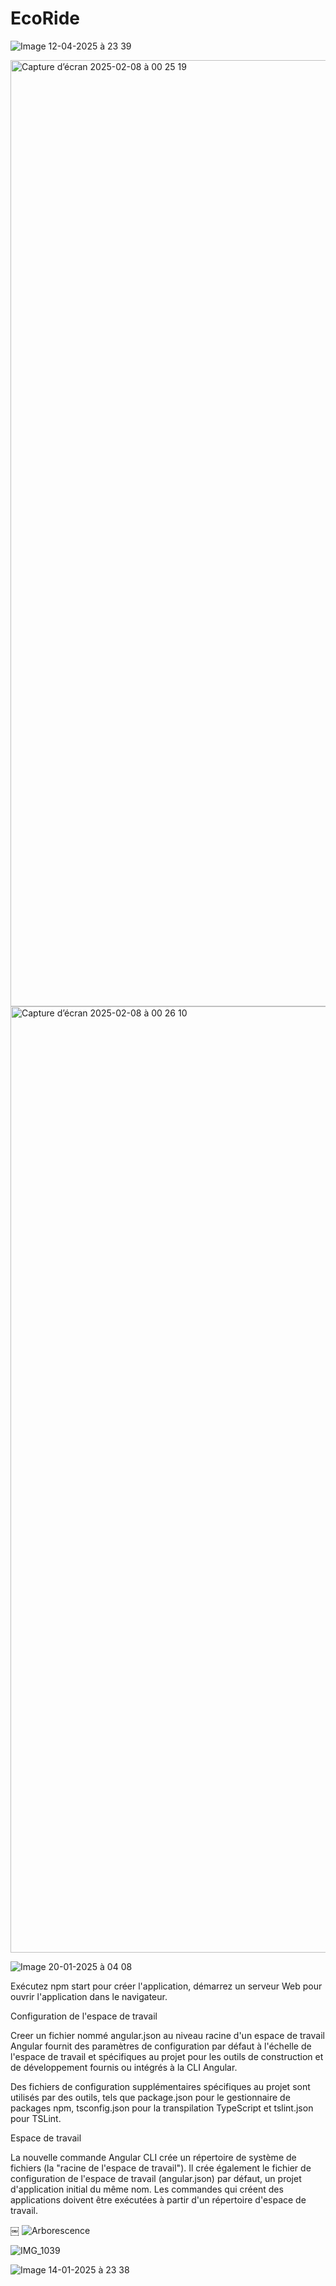 # EcoRide

![Image 12-04-2025 à 23 39](https://github.com/user-attachments/assets/60ba5f33-82ad-4d73-851d-989f4d2241a9)





<img width="1514" alt="Capture d’écran 2025-02-08 à 00 25 19" src="https://github.com/user-attachments/assets/ed705810-27b9-47fa-8a84-bea1d4e3aa36" />



<img width="1514" alt="Capture d’écran 2025-02-08 à 00 26 10" src="https://github.com/user-attachments/assets/a20796e1-91e0-4fd6-b202-df9c983a6473" />









![Image 20-01-2025 à 04 08](https://github.com/user-attachments/assets/20cdcb0d-a761-46f4-ba70-f7daa350044f)



Exécutez  npm start pour créer l'application, démarrez un serveur Web pour ouvrir l'application dans le navigateur.

Configuration de l'espace de travail

Creer un fichier nommé angular.json au niveau racine d'un espace de travail Angular fournit des paramètres de configuration par défaut à l'échelle de l'espace de travail et spécifiques au projet pour les outils de construction et de développement fournis ou intégrés à la CLI Angular.

Des fichiers de configuration supplémentaires spécifiques au projet sont utilisés par des outils, tels que package.json pour le gestionnaire de packages npm, tsconfig.json pour la transpilation TypeScript et tslint.json pour TSLint. 


Espace de travail

La nouvelle commande Angular CLI crée un répertoire de système de fichiers (la "racine de l'espace de travail"). Il crée également le fichier de configuration de l'espace de travail (angular.json)  par défaut, un projet d'application initial du même nom.
Les commandes qui créent des applications  doivent être exécutées à partir d'un répertoire d'espace de travail. 

￼
![Arborescence](https://github.com/user-attachments/assets/65a69952-49c6-43d8-9817-5ef12e9f1db5)

![IMG_1039](https://github.com/user-attachments/assets/83ecffd8-ad52-401c-9c2c-bf69da7f9bd1)

![Image 14-01-2025 à 23 38](https://github.com/user-attachments/assets/5d8b36f1-ee0c-4650-804d-0139b3cf0fc7)


